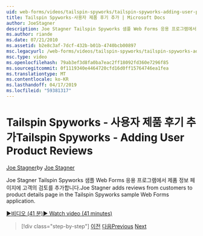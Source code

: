 ```yaml
---
uid: web-forms/videos/tailspin-spyworks/tailspin-spyworks-adding-user-product-reviews
title: Tailspin Spyworks-사용자 제품 후기 추가 | Microsoft Docs
author: JoeStagner
description: Joe Stagner Tailspin Spyworks 샘플 Web Forms 응용 프로그램에서 제품 정보 페이지에 고객의 검토를 추가합니다.
ms.author: riande
ms.date: 07/21/2010
ms.assetid: b2e8c3af-7dcf-432b-b01b-4740bcb00897
msc.legacyurl: /web-forms/videos/tailspin-spyworks/tailspin-spyworks-adding-user-product-reviews
msc.type: video
ms.openlocfilehash: 79ab3ef3d8fa0ba7eac2ff18092fd360e7296f85
ms.sourcegitcommit: 0f1119340e4464720cfd16d0ff15764746ea1fea
ms.translationtype: MT
ms.contentlocale: ko-KR
ms.lasthandoff: 04/17/2019
ms.locfileid: "59381317"
---
```

# <a name="tailspin-spyworks---adding-user-product-reviews"></a><span data-ttu-id="49dc8-103">Tailspin Spyworks - 사용자 제품 후기 추가</span><span class="sxs-lookup"><span data-stu-id="49dc8-103">Tailspin Spyworks - Adding User Product Reviews</span></span>

<span data-ttu-id="49dc8-104">[Joe Stagner](https://github.com/JoeStagner)</span><span class="sxs-lookup"><span data-stu-id="49dc8-104">by [Joe Stagner](https://github.com/JoeStagner)</span></span>

<span data-ttu-id="49dc8-105">Joe Stagner Tailspin Spyworks 샘플 Web Forms 응용 프로그램에서 제품 정보 페이지에 고객의 검토를 추가합니다.</span><span class="sxs-lookup"><span data-stu-id="49dc8-105">Joe Stagner adds reviews from customers to product details page in the Tailspin Spyworks sample Web Forms application.</span></span>

[<span data-ttu-id="49dc8-106">&#9654;비디오 (41 분)</span><span class="sxs-lookup"><span data-stu-id="49dc8-106">&#9654; Watch video (41 minutes)</span></span>](https://channel9.msdn.com/Blogs/ASP-NET-Site-Videos/tailspin-spyworks-adding-user-product-reviews)

> [!div class="step-by-step"]
> <span data-ttu-id="49dc8-107">[이전](tailspin-spyworks-final-check-out.md)
> [다음](tailspin-spyworks-displaying-user-reviews.md)</span><span class="sxs-lookup"><span data-stu-id="49dc8-107">[Previous](tailspin-spyworks-final-check-out.md)
[Next](tailspin-spyworks-displaying-user-reviews.md)</span></span>
